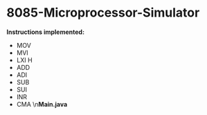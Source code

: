 # 8085-Microprocessor-Simulator
**Instructions implemented:**
* MOV
* MVI
* LXI H
* ADD
* ADI
* SUB
* SUI
* INR
* CMA
\n**Main.java**
